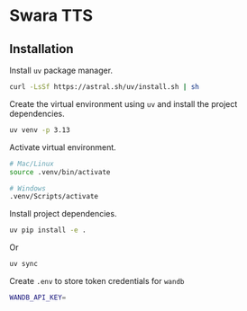# Swara TTS

## Installation

Install `uv` package manager.

```bash
curl -LsSf https://astral.sh/uv/install.sh | sh
```

Create the virtual environment using `uv` and install the project dependencies.

```bash
uv venv -p 3.13
```

Activate virtual environment.

```bash
# Mac/Linux
source .venv/bin/activate

# Windows
.venv/Scripts/activate
```

Install project dependencies.

```bash
uv pip install -e .
```

Or

```bash
uv sync
```

Create `.env` to store token credentials for `wandb`

```bash
WANDB_API_KEY=
```

